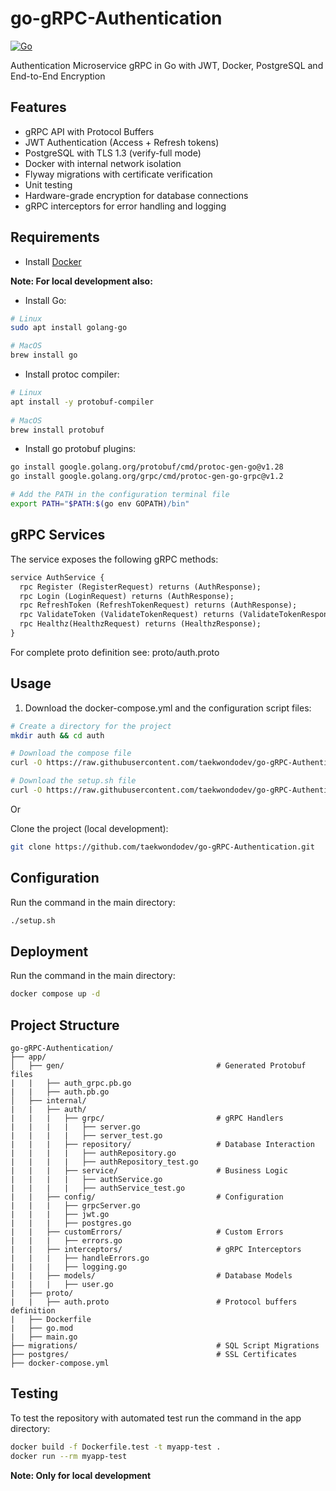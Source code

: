 # go-gRPC-Authentication
[![Go](https://img.shields.io/badge/Go-1.24.2+-00ADD8?logo=go)](https://golang.org)

Authentication Microservice gRPC in Go with JWT, Docker, PostgreSQL and End-to-End Encryption

## Features
- gRPC API with Protocol Buffers
- JWT Authentication (Access + Refresh tokens)
- PostgreSQL with TLS 1.3 (verify-full mode)  
- Docker with internal network isolation 
- Flyway migrations with certificate verification  
- Unit testing  
- Hardware-grade encryption for database connections
- gRPC interceptors for error handling and logging

## Requirements

- Install [Docker](https://docs.docker.com/engine/install/)

**Note: For local development also:**

- Install Go:

```bash
# Linux
sudo apt install golang-go

# MacOS
brew install go
```

- Install protoc compiler:

```bash
# Linux
apt install -y protobuf-compiler
  
# MacOS
brew install protobuf
```

- Install go protobuf plugins:

```bash
go install google.golang.org/protobuf/cmd/protoc-gen-go@v1.28
go install google.golang.org/grpc/cmd/protoc-gen-go-grpc@v1.2

# Add the PATH in the configuration terminal file
export PATH="$PATH:$(go env GOPATH)/bin"
```

## gRPC Services

The service exposes the following gRPC methods:

```protobuf
service AuthService {
  rpc Register (RegisterRequest) returns (AuthResponse);
  rpc Login (LoginRequest) returns (AuthResponse);
  rpc RefreshToken (RefreshTokenRequest) returns (AuthResponse);
  rpc ValidateToken (ValidateTokenRequest) returns (ValidateTokenResponse);
  rpc Healthz(HealthzRequest) returns (HealthzResponse);
}
```

For complete proto definition see: proto/auth.proto

## Usage

1. Download the docker-compose.yml and the configuration script files:

  ```bash
  # Create a directory for the project
  mkdir auth && cd auth

  # Download the compose file
  curl -O https://raw.githubusercontent.com/taekwondodev/go-gRPC-Authentication/master/docker-compose.yml

  # Download the setup.sh file
  curl -O https://raw.githubusercontent.com/taekwondodev/go-gRPC-Authentication/master/setup.sh
  ```
  Or

  Clone the project (local development):
   
  ```bash
  git clone https://github.com/taekwondodev/go-gRPC-Authentication.git
  ```

## Configuration

Run the command in the main directory:

```bash
./setup.sh
```

## Deployment

Run the command in the main directory:
   
```bash
docker compose up -d
```

## Project Structure

```
go-gRPC-Authentication/
├── app/
│   ├── gen/                                  # Generated Protobuf files
|   |   ├── auth_grpc.pb.go
|   |   ├── auth.pb.go
│   ├── internal/
|   |   ├── auth/
|   |   |   ├── grpc/                         # gRPC Handlers
|   |   |   |   ├── server.go
|   |   |   |   ├── server_test.go
|   |   |   ├── repository/                   # Database Interaction
|   |   |   |   ├── authRepository.go
|   |   |   |   ├── authRepository_test.go
|   |   |   ├── service/                      # Business Logic
|   |   |   |   ├── authService.go
|   |   |   |   ├── authService_test.go
|   |   ├── config/                           # Configuration
|   |   |   ├── grpcServer.go
|   |   |   ├── jwt.go
|   |   |   ├── postgres.go
|   |   ├── customErrors/                     # Custom Errors
|   |   |   ├── errors.go
|   |   ├── interceptors/                     # gRPC Interceptors
|   |   |   ├── handleErrors.go
|   |   |   ├── logging.go
|   |   ├── models/                           # Database Models
|   |   |   ├── user.go
|   ├── proto/
|   |   ├── auth.proto                        # Protocol buffers definition
|   ├── Dockerfile
|   ├── go.mod
|   ├── main.go
├── migrations/                               # SQL Script Migrations
├── postgres/                                 # SSL Certificates   
├── docker-compose.yml   
```

## Testing

To test the repository with automated test run the command in the app directory:

```bash
docker build -f Dockerfile.test -t myapp-test .
docker run --rm myapp-test
```

**Note: Only for local development**